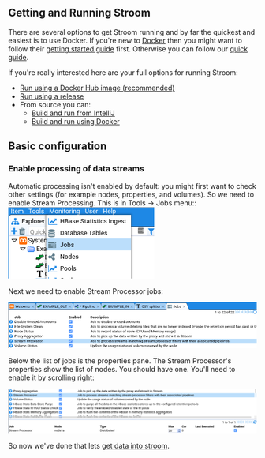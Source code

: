 ## Getting and Running Stroom

There are several options to get Stroom running and by far the quickest and easiest is to use Docker. If you're new to [Docker](https://www.docker.com/what-docker) then you might want to follow their [getting started guide](https://www.docker.com/products/docker) first. Otherwise you can follow our [quick guide](/dev-guide/docker-running.md).

If you're really interested here are your full options for running Stroom:

* [Run using a Docker Hub image (recommended)](/dev-guide/docker-running.md#using-a-pre-built-docker-hub-image)
* [Run using a release](/install-guide/stroom-app-install.md)
* From source you can:
  * [Build and run from IntelliJ](/dev-guide/stroom-in-an-ide.md)
  * [Build and run using Docker](/dev-guide/docker-building.md)

## Basic configuration

### Enable processing of data streams

Automatic processing isn't enabled by default: you might first want to check other settings (for example  nodes, properties, and volumes). So we need to enable Stream Processing. This is in Tools -> Jobs menu::
![Opening the jobs ment](images/go-jobs.png)

Next we need to enable Stream Processor jobs:

![Enabling stream processing](images/configure-jobs.png)

Below the list of jobs is the properties pane. The Stream Processor's properties show the list of nodes. You should have one. You'll need to enable it by scrolling right:

![Enabling the nodes for the stream processor](images/configure-jobs-stream.png)

So now we've done that lets [get data into stroom](feed/feed.md).
